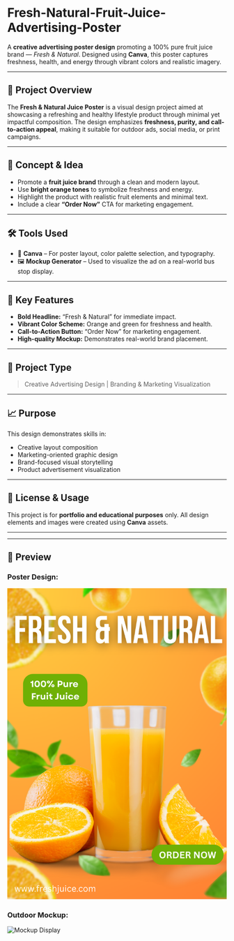 # Fresh-Natural-Fruit-Juice-Advertising-Poster

A **creative advertising poster design** promoting a 100% pure fruit juice brand — *Fresh & Natural*. Designed using **Canva**, this poster captures freshness, health, and energy through vibrant colors and realistic imagery.

---

## 🎯 Project Overview

The **Fresh & Natural Juice Poster** is a visual design project aimed at showcasing a refreshing and healthy lifestyle product through minimal yet impactful composition. The design emphasizes **freshness, purity, and call-to-action appeal**, making it suitable for outdoor ads, social media, or print campaigns.

---

## 🧠 Concept & Idea

* Promote a **fruit juice brand** through a clean and modern layout.
* Use **bright orange tones** to symbolize freshness and energy.
* Highlight the product with realistic fruit elements and minimal text.
* Include a clear **“Order Now”** CTA for marketing engagement.

---

## 🛠 Tools Used

* 🎨 **Canva** – For poster layout, color palette selection, and typography.
* 🖼 **Mockup Generator** – Used to visualize the ad on a real-world bus stop display.

---

## 🌟 Key Features

* **Bold Headline:** “Fresh & Natural” for immediate impact.
* **Vibrant Color Scheme:** Orange and green for freshness and health.
* **Call-to-Action Button:** “Order Now” for marketing engagement.
* **High-quality Mockup:** Demonstrates real-world brand placement.

---

## 🧾 Project Type

> Creative Advertising Design | Branding & Marketing Visualization


---

## 📈 Purpose

This design demonstrates skills in:

* Creative layout composition
* Marketing-oriented graphic design
* Brand-focused visual storytelling
* Product advertisement visualization

---

## 📎 License & Usage

This project is for **portfolio and educational purposes** only.
All design elements and images were created using **Canva** assets.

---
---

## 📸 Preview

### Poster Design:

![Poster Design](https://github.com/Sanjay-Durai-196/Fresh-Natural-Fruit-Juice-Advertising-Poster/blob/main/FRESH%20AND%20NATURAL.png)

### Outdoor Mockup:

![Mockup Display](https://github.com/Sanjay-Durai-196/Fresh-Natural-Fruit-Juice-Advertising-Poster/blob/main/Fresh%20juice%20mockup.png)

